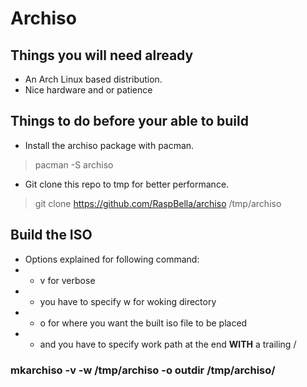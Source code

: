 # Archiso

## Things you will need already
- An Arch Linux based distribution.
- Nice hardware and or patience

## Things to do before your able to build
- Install the archiso package with pacman.
> pacman -S archiso
- Git clone this repo to tmp for better performance.
> git clone https://github.com/RaspBella/archiso /tmp/archiso

## Build the ISO
- Options explained for following command:
- - v for verbose
- - you have to specify w for woking directory
- - o for where you want the built iso file to be placed
- - and you have to specify work path at the end **WITH** a trailing /
### mkarchiso -v -w /tmp/archiso -o outdir /tmp/archiso/
